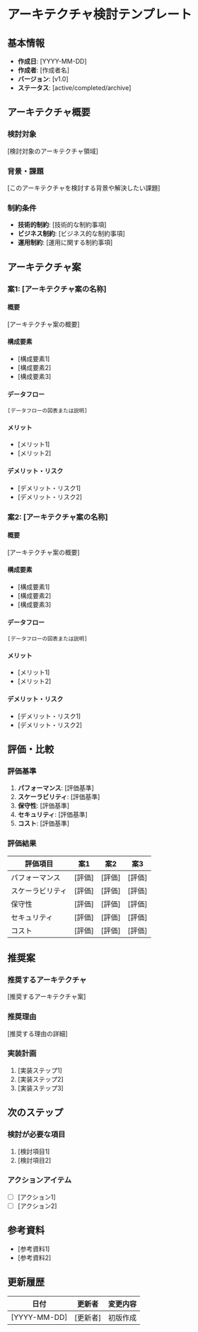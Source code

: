 # アーキテクチャ検討テンプレート

## 基本情報

- **作成日**: [YYYY-MM-DD]
- **作成者**: [作成者名]
- **バージョン**: [v1.0]
- **ステータス**: [active/completed/archive]

## アーキテクチャ概要

### 検討対象
[検討対象のアーキテクチャ領域]

### 背景・課題
[このアーキテクチャを検討する背景や解決したい課題]

### 制約条件
- **技術的制約**: [技術的な制約事項]
- **ビジネス制約**: [ビジネス的な制約事項]
- **運用制約**: [運用に関する制約事項]

## アーキテクチャ案

### 案1: [アーキテクチャ案の名称]

#### 概要
[アーキテクチャ案の概要]

#### 構成要素
- [構成要素1]
- [構成要素2]
- [構成要素3]

#### データフロー
```
[データフローの図表または説明]
```

#### メリット
- [メリット1]
- [メリット2]

#### デメリット・リスク
- [デメリット・リスク1]
- [デメリット・リスク2]

### 案2: [アーキテクチャ案の名称]

#### 概要
[アーキテクチャ案の概要]

#### 構成要素
- [構成要素1]
- [構成要素2]
- [構成要素3]

#### データフロー
```
[データフローの図表または説明]
```

#### メリット
- [メリット1]
- [メリット2]

#### デメリット・リスク
- [デメリット・リスク1]
- [デメリット・リスク2]

## 評価・比較

### 評価基準
1. **パフォーマンス**: [評価基準]
2. **スケーラビリティ**: [評価基準]
3. **保守性**: [評価基準]
4. **セキュリティ**: [評価基準]
5. **コスト**: [評価基準]

### 評価結果

| 評価項目 | 案1 | 案2 | 案3 |
|----------|-----|-----|-----|
| パフォーマンス | [評価] | [評価] | [評価] |
| スケーラビリティ | [評価] | [評価] | [評価] |
| 保守性 | [評価] | [評価] | [評価] |
| セキュリティ | [評価] | [評価] | [評価] |
| コスト | [評価] | [評価] | [評価] |

## 推奨案

### 推奨するアーキテクチャ
[推奨するアーキテクチャ案]

### 推奨理由
[推奨する理由の詳細]

### 実装計画
1. [実装ステップ1]
2. [実装ステップ2]
3. [実装ステップ3]

## 次のステップ

### 検討が必要な項目
1. [検討項目1]
2. [検討項目2]

### アクションアイテム
- [ ] [アクション1]
- [ ] [アクション2]

## 参考資料

- [参考資料1]
- [参考資料2]

## 更新履歴

| 日付 | 更新者 | 変更内容 |
|------|--------|----------|
| [YYYY-MM-DD] | [更新者] | 初版作成 |
